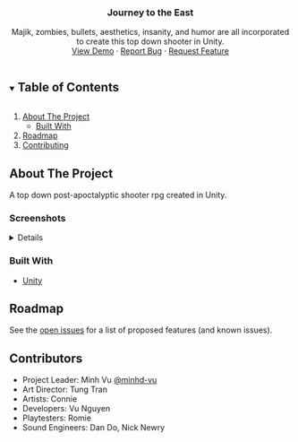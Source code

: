 <!-- PROJECT LOGO -->
<p align="center">
  <h3 align="center">Journey to the East</h3>
  <p align="center">
    Majik, zombies, bullets, aesthetics, insanity, and humor are all incorporated to create this top down shooter in Unity.
    <br />
    <a href="https://minhd-vu.github.io/Journey-to-the-East/">View Demo</a>
    ·
    <a href="https://github.com/github_username/Journey-to-the-East/issues">Report Bug</a>
    ·
    <a href="https://github.com/github_username/Journey-to-the-East/issues">Request Feature</a>
  </p>
</p>

<!-- TABLE OF CONTENTS -->
<details open="open">
  <summary><h2 style="display: inline-block">Table of Contents</h2></summary>
  <ol>
    <li>
      <a href="#about-the-project">About The Project</a>
      <ul>
        <li><a href="#built-with">Built With</a></li>
      </ul>
    </li>
    <li><a href="#roadmap">Roadmap</a></li>
    <li><a href="#contributors">Contributing</a></li>
  </ol>
</details>

<!-- ABOUT THE PROJECT -->
## About The Project

A top down post-apoctalyptic shooter rpg created in Unity.

### Screenshots
<details>
  ![title-screen](docs/images/title-screen.png?raw=true "Title Screen")
  ![cutscene](docs/images/cutscene.png?raw=true "Cutscene")
  ![gameplay](docs/images/gameplay.png?raw=true "Gameplay")
</details>

### Built With

* [Unity](https://unity.com/)

<!-- ROADMAP -->
## Roadmap

See the [open issues](https://github.com/github_username/Journey-to-the-East/issues) for a list of proposed features (and known issues).

<!-- CONTRIBUTING -->
## Contributors
- Project Leader: Minh Vu [@minhd-vu](https://github.com/minhd-vu)
- Art Director: Tung Tran
- Artists: Connie
- Developers: Vu Nguyen
- Playtesters: Romie
- Sound Engineers: Dan Do, Nick Newry
